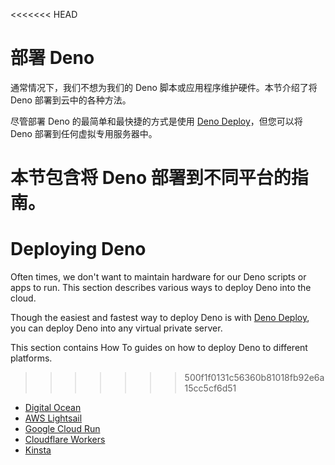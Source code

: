 <<<<<<< HEAD
# 部署 Deno

通常情况下，我们不想为我们的 Deno 脚本或应用程序维护硬件。本节介绍了将 Deno
部署到云中的各种方法。

尽管部署 Deno 的最简单和最快捷的方式是使用
[Deno Deploy](https://deno.com/deploy)，但您可以将 Deno
部署到任何虚拟专用服务器中。

本节包含将 Deno 部署到不同平台的指南。
=======
# Deploying Deno

Often times, we don't want to maintain hardware for our Deno scripts or apps to
run. This section describes various ways to deploy Deno into the cloud.

Though the easiest and fastest way to deploy Deno is with
[Deno Deploy](https://deno.com/deploy), you can deploy Deno into any virtual
private server.

This section contains How To guides on how to deploy Deno to different
platforms.
>>>>>>> 500f1f0131c56360b81018fb92e6a15cc5cf6d51

- [Digital Ocean](deploying_deno/digital_ocean.md)
- [AWS Lightsail](deploying_deno/aws_lightsail.md)
- [Google Cloud Run](deploying_deno/google_cloud_run.md)
- [Cloudflare Workers](deploying_deno/cloudflare_workers.md)
- [Kinsta](deploying_deno/kinsta.md)
